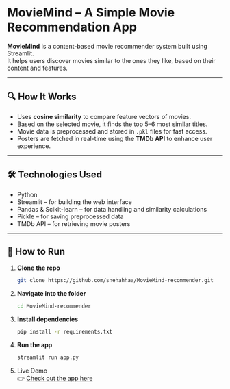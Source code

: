 # MovieMind – A Simple Movie Recommendation App

**MovieMind** is a content-based movie recommender system built using Streamlit.  
It helps users discover movies similar to the ones they like, based on their content and features.

---

## 🔍 How It Works

- Uses **cosine similarity** to compare feature vectors of movies.  
- Based on the selected movie, it finds the top 5–6 most similar titles.  
- Movie data is preprocessed and stored in `.pkl` files for fast access.  
- Posters are fetched in real-time using the **TMDb API** to enhance user experience.

---

## 🛠️ Technologies Used

- Python  
- Streamlit – for building the web interface  
- Pandas & Scikit-learn – for data handling and similarity calculations  
- Pickle – for saving preprocessed data  
- TMDb API – for retrieving movie posters  

---

## 🚀 How to Run

1. **Clone the repo**
   ```bash
   git clone https://github.com/snehahhaa/MovieMind-recommender.git
   ```

2. **Navigate into the folder**
   ```bash
   cd MovieMind-recommender
   ```

3. **Install dependencies**
   ```bash
   pip install -r requirements.txt
   ```

4. **Run the app**
   ```bash
   streamlit run app.py
   ```
5.  Live Demo  
👉 [Check out the app here](https://moviemind-recommender.streamlit.app/)

   

